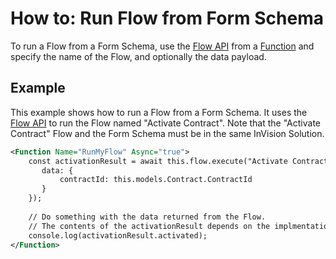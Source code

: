# How to: Run Flow from Form Schema

To run a Flow from a Form Schema, use the [Flow API](../../forms/formschemas/apis/flow-api.md) from a [Function](../../forms/formschemas/functions.md) and specify the name of the Flow, and optionally the data payload.

## Example

This example shows how to run a Flow from a Form Schema. It uses the [Flow API](../../forms/formschemas/apis/flow-api.md) to run the Flow named "Activate Contract". Note that the "Activate Contract" Flow and the Form Schema must be in the same InVision Solution.

```xml
<Function Name="RunMyFlow" Async="true">
    const activationResult = await this.flow.execute("Activate Contract", {
       data: {
           contractId: this.models.Contract.ContractId
       }
    });
    
    // Do something with the data returned from the Flow. 
    // The contents of the activationResult depends on the implmentation of the "Activate Contract" Flow.
    console.log(activationResult.activated);
</Function>
```

